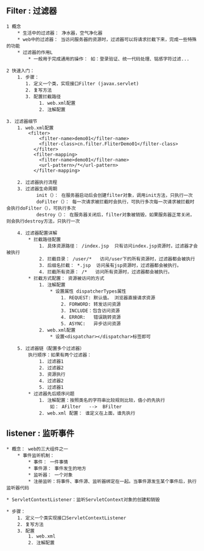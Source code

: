 ## Filter : 过滤器
    1 概念
        * 生活中的过滤器： 净水器，空气净化器
        * web中的过滤器： 当访问服务器的资源时，过滤器可以将请求拦截下来，完成一些特殊的功能
        * 过滤器的作用L
            * 一般用于完成通用的操作： 如：登录验证、统一代码处理、铭感字符过滤...
            
    2 快速入门：
        1. 步骤： 
           1. 定义一个类，实现接口Filter (javax.servlet)
           2. 复写方法
           3. 配置拦截路径   
                1. web.xml配置
                2. 注解配置
    
    3. 过滤器细节
        1. web.xml配置
            <filter>
                <filter-name>demo01</filter-name>
                <filter-class>cn.filter.FliterDemo01</filter-class>
              </filter>
              <filter-mapping>
                <filter-name>demo01</filter-name>
                <url-pattern>/*</url-pattern>
              </filter-mapping>
              
        2. 过滤器执行流程
        3. 过滤器生命周期
               init（）： 在服务器启动后会创建filter对象，调用init方法，只执行一次
               doFilter（）： 每一次请求被拦截时会执行，可执行多次每一次请求被拦截时会执行doFilter（），可执行多次
               destroy（）： 在服务器关闭后，filter对象被销毁，如果服务器正常关闭，则会执行destroy方法，只执行一次
        
        4. 过滤器配置详解
            * 拦截路径配置
                1. 具体资源路径： /index.jsp  只有访问index.jsp资源时，过滤器才会被执行
                2. 拦截目录： /user/*   访问/user下的所有资源时，过滤器都会被执行
                3. 后缀名拦截： *.jsp  访问虽有jsp资源时，过滤器都会被执行。
                4. 拦截所有资源： /*   访问所有资源时，过滤器都会被执行。
            * 拦截方式配置： 资源被访问的方式
                1. 注解配置
                    * 设置属性 dispatcherTypes属性
                        1. REQUEST: 默认值。 浏览器直接请求资源
                        2. FORWORD: 转发访问资源
                        3. INCLUDE：包含访问资源
                        4. ERROR:   错误跳转资源
                        5. ASYNC:   异步访问资源
                2. web.xml配置
                    * 设置<dispatchar></dispatchar>标签即可
                    
        5. 过滤器链（配置多个过滤器）
            执行顺序：如果有两个过滤器：
                1. 过滤器1
                2. 过滤器2
                3. 资源执行
                4. 过滤器2
                5. 过滤器1
            * 过滤器先后顺序问题
                1. 注解配置：按照类名的字符串比较规则比较，值小的先执行
                    如： AFilter   -->  BFilter
                2. web.xml 配置： 谁定义在上面，谁先执行
                
## listener : 监听事件
    * 概念： web的三大组件之一
        * 事件监听机制：
            * 事件： 一件事情
            * 事件源： 事件发生的地方
            * 监听器： 一个对象
            * 注册监听：将事件、事件源、监听器绑定在一起。当事件源发生某个事件后，执行监听器代码
            
    * ServletContextListener：监听ServletContext对象的创建和销毁
    
    * 步骤：
        1. 定义一个类实现接口ServletContextListener
        2. 复写方法
        3. 配置
            1. web.xml
            2. 注解配置
